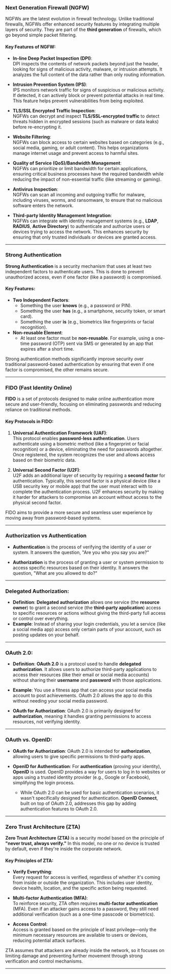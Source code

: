 ### **Next Generation Firewall (NGFW)**

NGFWs are the latest evolution in firewall technology. Unlike traditional firewalls, NGFWs offer enhanced security features by integrating multiple layers of security. They are part of the **third generation** of firewalls, which go beyond simple packet filtering.

#### **Key Features of NGFW:**

- **In-line Deep Packet Inspection (DPI)**:  
    DPI inspects the contents of network packets beyond just the header, looking for signs of malicious activity, malware, or intrusion attempts. It analyzes the full content of the data rather than only routing information.
    
- **Intrusion Prevention System (IPS)**:  
    IPS monitors network traffic for signs of suspicious or malicious activity. If detected, it can actively block or prevent potential attacks in real time. This feature helps prevent vulnerabilities from being exploited.
    
- **TLS/SSL Encrypted Traffic Inspection**:  
    NGFWs can decrypt and inspect **TLS/SSL-encrypted traffic** to detect threats hidden in encrypted sessions (such as malware or data leaks) before re-encrypting it.
    
- **Website Filtering**:  
    NGFWs can block access to certain websites based on categories (e.g., social media, gaming, or adult content). This helps organizations manage internet usage and prevent access to harmful sites.
    
- **Quality of Service (QoS)/Bandwidth Management**:  
    NGFWs can prioritize or limit bandwidth for certain applications, ensuring critical business processes have the required bandwidth while reducing the impact of non-essential traffic (like streaming or gaming).
    
- **Antivirus Inspection**:  
    NGFWs can scan all incoming and outgoing traffic for malware, including viruses, worms, and ransomware, to ensure that no malicious software enters the network.
    
- **Third-party Identity Management Integration**:  
    NGFWs can integrate with identity management systems (e.g., **LDAP**, **RADIUS**, **Active Directory**) to authenticate and authorize users or devices trying to access the network. This enhances security by ensuring that only trusted individuals or devices are granted access.
    
---

### **Strong Authentication**

**Strong Authentication** is a security mechanism that uses at least two independent factors to authenticate users. This is done to prevent unauthorized access, even if one factor (like a password) is compromised.

#### **Key Features**:

- **Two Independent Factors**:
    - Something the user **knows** (e.g., a password or PIN).
    - Something the user **has** (e.g., a smartphone, security token, or smart card).
    - Something the user **is** (e.g., biometrics like fingerprints or facial recognition).
- **Non-reusable Element**:
    - At least one factor must be **non-reusable**. For example, using a one-time password (OTP) sent via SMS or generated by an app that expires after a short time.

Strong authentication methods significantly improve security over traditional password-based authentication by ensuring that even if one factor is compromised, the other remains secure.

---

### **FIDO (Fast Identity Online)**

**FIDO** is a set of protocols designed to make online authentication more secure and user-friendly, focusing on eliminating passwords and reducing reliance on traditional methods.

#### **Key Protocols in FIDO:**

1. **Universal Authentication Framework (UAF)**:  
    This protocol enables **password-less authentication**. Users authenticate using a biometric method (like a fingerprint or facial recognition) or a device, eliminating the need for passwords altogether. Once registered, the system recognizes the user and allows access based on their biometric data.
    
2. **Universal Second Factor (U2F)**:  
    U2F adds an additional layer of security by requiring a **second factor** for authentication. Typically, this second factor is a physical device (like a USB security key or mobile app) that the user must interact with to complete the authentication process. U2F enhances security by making it harder for attackers to compromise an account without access to the physical second factor.
    

FIDO aims to provide a more secure and seamless user experience by moving away from password-based systems.

---

### **Authorization vs Authentication**

- **Authentication** is the process of verifying the identity of a user or system. It answers the question, "Are you who you say you are?"
    
- **Authorization** is the process of granting a user or system permission to access specific resources based on their identity. It answers the question, "What are you allowed to do?"
    
---

### **Delegated Authorization:**

- **Definition**: **Delegated authorization** allows one service (the **resource owner**) to grant a second service (the **third-party application**) access to specific resources or actions without giving the third-party full access or control over everything.
- **Example**: Instead of sharing your login credentials, you let a service (like a social media app) access only certain parts of your account, such as posting updates on your behalf.

---

### **OAuth 2.0**:

- **Definition**: **OAuth 2.0** is a protocol used to handle **delegated authorization**. It allows users to authorize third-party applications to access their resources (like their email or social media accounts) without sharing their **username** and **password** with those applications.
    
- **Example**: You use a fitness app that can access your social media account to post achievements. OAuth 2.0 allows the app to do this without needing your social media password.
    
- **OAuth for Authorization**: OAuth 2.0 is primarily designed for **authorization**, meaning it handles granting permissions to access resources, not verifying identity.
    
---

### **OAuth vs. OpenID**:

- **OAuth for Authorization**: OAuth 2.0 is intended for **authorization**, allowing users to give specific permissions to third-party apps.
    
- **OpenID for Authentication**: For **authentication** (proving your identity), **OpenID** is used. OpenID provides a way for users to log in to websites or apps using a trusted identity provider (e.g., Google or Facebook), simplifying the login process.
    
    - While OAuth 2.0 can be used for basic authentication scenarios, it wasn't specifically designed for authentication. **OpenID Connect**, built on top of OAuth 2.0, addresses this gap by adding authentication features to OAuth 2.0.

---

### **Zero Trust Architecture (ZTA)**

**Zero Trust Architecture (ZTA)** is a security model based on the principle of **"never trust, always verify."** In this model, no one or no device is trusted by default, even if they're inside the corporate network.

#### **Key Principles of ZTA**:

- **Verify Everything**:  
    Every request for access is verified, regardless of whether it's coming from inside or outside the organization. This includes user identity, device health, location, and the specific action being requested.
    
- **Multi-factor Authentication (MFA)**:  
    To reinforce security, ZTA often requires **multi-factor authentication** (MFA). Even if an attacker gains access to a password, they still need additional verification (such as a one-time passcode or biometrics).
    
- **Access Control**:  
    Access is granted based on the principle of least privilege—only the minimum necessary resources are available to users or devices, reducing potential attack surfaces.
    

ZTA assumes that attackers are already inside the network, so it focuses on limiting damage and preventing further movement through strong verification and control mechanisms.

---
